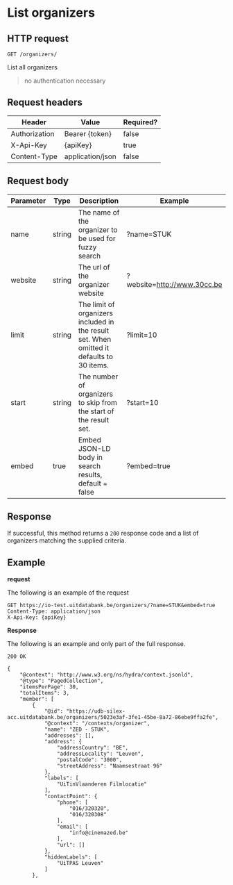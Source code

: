 ---
---

# List organizers

## HTTP request

```
GET /organizers/
```

List all organizers
> no authentication necessary

## Request headers

| Header        | Value            | Required? |
| ------------- | ---------------- | --------- |
| Authorization | Bearer {token}   | false     |
| X-Api-Key     | {apiKey}         | true      |
| Content-Type  | application/json | false     |

## Request body

| Parameter	| Type | Description | Example |
| -- |--|--|--|
| name | string | The name of the organizer to be used for fuzzy search |?name=STUK|
| website | string | The url of the organizer website |?website=http://www.30cc.be|
| limit | string | The limit of organizers included in the result set. When omitted it defaults to 30 items. |?limit=10|
| start | string | The number of organizers to skip from the start of the result set. |?start=10|
| embed | true | Embed JSON-LD body in search results, default = false |?embed=true|

## Response

If successful, this method returns a `200` response code and a list of organizers matching the supplied criteria.

## Example

**request**

The following is an example of the request

```
GET https://io-test.uitdatabank.be/organizers/?name=STUK&embed=true
Content-Type: application/json
X-Api-Key: {apiKey}
```

**Response**

The following is an example and only part of the full response.

```
200 OK

{
    "@context": "http://www.w3.org/ns/hydra/context.jsonld",
    "@type": "PagedCollection",
    "itemsPerPage": 30,
    "totalItems": 3,
    "member": [
        {
            "@id": "https://udb-silex-acc.uitdatabank.be/organizers/5023e3af-3fe1-45be-8a72-86ebe9ffa2fe",
            "@context": "/contexts/organizer",
            "name": "ZED - STUK",
            "addresses": [],
            "address": {
                "addressCountry": "BE",
                "addressLocality": "Leuven",
                "postalCode": "3000",
                "streetAddress": "Naamsestraat 96"
            },
            "labels": [
                "UiTinVlaanderen Filmlocatie"
            ],
            "contactPoint": {
                "phone": [
                    "016/320320",
                    "016/320308"
                ],
                "email": [
                    "info@cinemazed.be"
                ],
                "url": []
            },
            "hiddenLabels": [
                "UiTPAS Leuven"
            ]
        },
```
